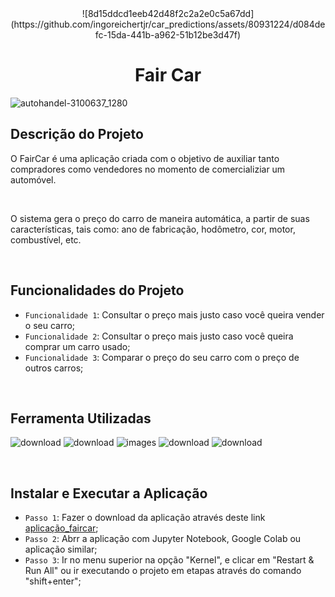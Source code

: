 <div align="center">
![8d15ddcd1eeb42d48f2c2a2e0c5a67dd](https://github.com/ingoreichertjr/car_predictions/assets/80931224/d084defc-15da-441b-a962-51b12be3d47f)
</div>

<h1 align="center"> Fair Car </h1>

![autohandel-3100637_1280](https://github.com/ingoreichertjr/car_predictions/assets/80931224/278559ef-414b-40cc-9a7f-71aa1d2a5ef2)


<h2>Descrição do Projeto</h2>
O FairCar é uma aplicação criada com o objetivo de auxiliar tanto compradores como vendedores no momento de comercializiar um automóvel. 


&nbsp;


O sistema gera o preço do carro de maneira automática, a partir de suas características, tais como: ano de fabricação, hodômetro, cor, motor, combustível, etc.


&nbsp;


<h2>Funcionalidades do Projeto</h2>

- `Funcionalidade 1`: Consultar o preço mais justo caso você queira vender o seu carro;
- `Funcionalidade 2`: Consultar o preço mais justo caso você queira comprar um carro usado;
- `Funcionalidade 3`: Comparar o preço do seu carro com o preço de outros carros;


&nbsp;


<h2>Ferramenta Utilizadas</h2>

![download](https://github.com/ingoreichertjr/car_predictions/assets/80931224/63bfa744-211e-460d-a0fe-a7d10333edf5)
![download](https://github.com/ingoreichertjr/car_predictions/assets/80931224/a0ac0ad7-6b06-4ecb-8781-64b14eb95a14)
![images](https://github.com/ingoreichertjr/car_predictions/assets/80931224/2afb9ba5-90ad-4d42-8caa-bb51b7de31a6)
![download](https://github.com/ingoreichertjr/car_predictions/assets/80931224/21f9a4a6-290c-49f6-b3b5-9ab20227ade7)
![download](https://github.com/ingoreichertjr/car_predictions/assets/80931224/0344e332-ad4d-46a0-b9c1-f1d7f3e00980)


&nbsp;


<h2>Instalar e Executar a Aplicação</h2>

- `Passo 1`: Fazer o download da aplicação através deste link [aplicação_faircar](https://github.com/ingoreichertjr/car_predictions/blob/main/Modelo_Preditivo.ipynb);
- `Passo 2`: Abrr a aplicação com Jupyter Notebook, Google Colab ou aplicação similar;
- `Passo 3`: Ir no menu superior na opção "Kernel", e clicar em "Restart & Run All" ou ir executando o projeto em etapas através do comando "shift+enter"; 
